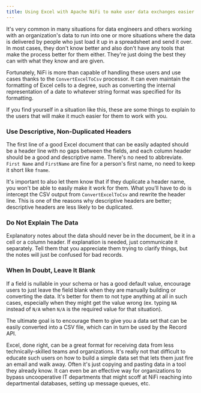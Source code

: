 ```yaml
---
title: Using Excel with Apache NiFi to make user data exchanges easier
---
```


It's very common in many situations for data engineers and others working with an organization's data to run into one or more situations where the data is delivered by people who just load it up in a spreadsheet and send it over. In most cases, they don't know better and also don't have any tools that make the process better for them either. They're just doing the best they can with what they know and are given.

Fortunately, NiFi is more than capable of handling these users and use cases thanks to the `ConvertExcelToCsv` processor. It can even maintain the formatting of Excel cells to a degree, such as converting the internal representation of a date to whatever string format was specified for its formatting.

If you find yourself in a situation like this, these are some things to explain to the users that will make it much easier for them to work with you.

### Use Descriptive, Non-Duplicated Headers

The first line of a good Excel document that can be easily adapted should be a header line with no gaps between the fields, and each column header should be a good and descriptive name. There's no need to abbreviate. `First Name` and `FirstName` are fine for a person's first name, no need to keep it short like `fname`.

It's important to also let them know that if they duplicate a header name, you won't be able to easily make it work for them. What you'll have to do is intercept the CSV output from `ConvertExcelToCsv` and rewrite the header line. This is one of the reasons why descriptive headers are better; descriptive headers are less likely to be duplicated.

### Do Not Explain The Data

Explanatory notes about the data should never be in the document, be it in a cell or a column header. If explanation is needed, just communicate it separately. Tell them that you appreciate them trying to clarify things, but the notes will just be confused for bad records.

### When In Doubt, Leave It Blank

If a field is nullable in your schema or has a good default value, encourage users to just leave the field blank when they are manually building or converting the data. It's better for them to not type anything at all in such cases, especially when they might get the value wrong (ex. typing `NA` instead of `N/A` when `N/A` is the required value for that situation).

The ultimate goal is to encourage them to give you a data set that can be easily converted into a CSV file, which can in turn be used by the Record API.

Excel, done right, can be a great format for receiving data from less technically-skilled teams and organizations. It's really not that difficult to educate such users on how to build a simple data set that lets them just fire an email and walk away. Often it's just copying and pasting data in a tool they already know. It can even be an effective way for organizations to bypass uncooperative IT departments that might scoff at NiFi reaching into departmental databases, setting up message queues, etc. 